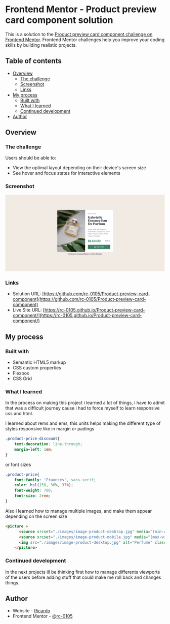# Frontend Mentor - Product preview card component solution

This is a solution to the [Product preview card component challenge on Frontend Mentor](https://www.frontendmentor.io/challenges/product-preview-card-component-GO7UmttRfa). Frontend Mentor challenges help you improve your coding skills by building realistic projects. 

## Table of contents

- [Overview](#overview)
  - [The challenge](#the-challenge)
  - [Screenshot](#screenshot)
  - [Links](#links)
- [My process](#my-process)
  - [Built with](#built-with)
  - [What I learned](#what-i-learned)
  - [Continued development](#continued-development)
- [Author](#author)

## Overview

### The challenge

Users should be able to:

- View the optimal layout depending on their device's screen size
- See hover and focus states for interactive elements

### Screenshot

![screnshot](./screenshot.png)

### Links

- Solution URL: [https://github.com/rc-0105/Product-preview-card-component](https://github.com/rc-0105/Product-preview-card-component)
- Live Site URL: [https://rc-0105.github.io/Product-preview-card-component/](https://rc-0105.github.io/Product-preview-card-component/)

## My process

### Built with

- Semantic HTML5 markup
- CSS custom properties
- Flexbox
- CSS Grid

### What I learned

In the process on making this project i learned a lot of things, i have to admit that was a difficult journey cause i had to force myself to learn responsive css and html.

I learned about rems and ems, this units helps making the different type of styles responsive like in margin or padings

```css
.product-price-discount{
    text-decoration: line-through;
    margin-left: 1em;
}
```
or font sizes 

```css
.product-price{
    font-family: 'Fraunces', sans-serif;
    color: hsl(158, 36%, 37%);
    font-weight: 700;
    font-size: 2rem;
}
```
Also i learned how to manage multiple images, and make them appear depending on the screen size

```html
<picture >
      <source srcset="./images/image-product-desktop.jpg" media="(min-width: 586px)">
      <source srcset="./images/image-product-mobile.jpg" media="(max-width: 585px)">
      <img src="./images/image-product-desktop.jpg" alt="Perfume" class="product-image">
    </picture>
```

### Continued development

In the next projects ill be thinking first how to manage differents viewports of the users before adding stuff that could make me roll back and changes things.

## Author

- Website - [Ricardo](https://github.com/rc-0105)
- Frontend Mentor - [@rc-0105](https://www.frontendmentor.io/profile/rc-0105)


